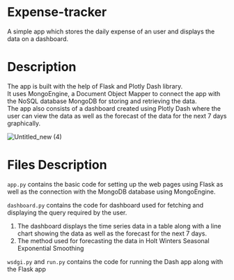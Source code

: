 # Expense-tracker
A simple app which stores the daily expense of an user and displays the data on a dashboard.

# Description
The app is built with the help of Flask and Plotly Dash library.<br>
It uses MongoEngine, a Document Object Mapper to connect the app with the NoSQL database MongoDB for storing and retrieving the data.<br>
The app also consists of a dashboard created using Plotly Dash where the user can view the data as well as the forecast of the data for the next 7 days graphically.<br>

![Untitled_new (4)](https://user-images.githubusercontent.com/63745797/136266806-d68f3eed-6f4e-47eb-b15d-8082936cabe0.gif)

# Files Description
`app.py` contains the basic code for setting up the web pages using Flask as well as the connection with the MongoDB database using MongoEngine.<br>

`dashboard.py` contains the code for dashboard used for fetching and displaying the query required by the user.
1. The dashboard displays the time series data in a table along with a line chart showing the data as well as the forecast for the next 7 days.
2. The method used for forecasting the data in Holt Winters Seasonal Exponential Smoothing<br>

`wsdgi.py` and `run.py` contains the code for running the Dash app along with the Flask app<br>
